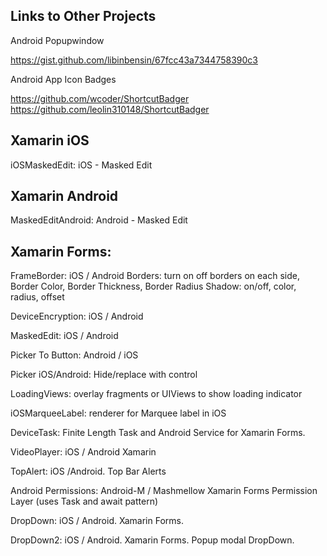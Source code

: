 
Links to Other Projects
-----------------------------------------------------------------------

Android Popupwindow

https://gist.github.com/libinbensin/67fcc43a7344758390c3

Android App Icon Badges
 
https://github.com/wcoder/ShortcutBadger
https://github.com/leolin310148/ShortcutBadger


Xamarin iOS 
-----------------------------------------------------------------------

iOSMaskedEdit: iOS - Masked Edit


Xamarin Android 
-----------------------------------------------------------------------

MaskedEditAndroid: Android - Masked Edit


Xamarin Forms: 
-----------------------------------------------------------------------
FrameBorder: iOS / Android
	Borders: turn on off borders on each side, Border Color, Border Thickness, Border Radius
	Shadow: on/off, color, radius, offset

DeviceEncryption: iOS / Android

MaskedEdit: iOS / Android

Picker To Button: Android / iOS

Picker iOS/Android:  Hide/replace with control

LoadingViews:  overlay fragments or UIViews to show loading indicator

iOSMarqueeLabel:  renderer for Marquee label in iOS

DeviceTask:  Finite Length Task and Android Service for Xamarin Forms.

VideoPlayer: iOS / Android Xamarin

TopAlert: iOS /Android.  Top Bar Alerts

Android Permissions:  Android-M / Mashmellow Xamarin Forms Permission Layer (uses Task and await pattern)

DropDown: iOS / Android.  Xamarin Forms.

DropDown2: iOS / Android.  Xamarin Forms. Popup modal DropDown. 
